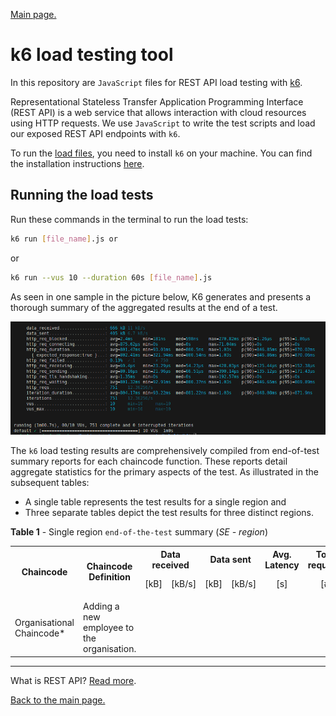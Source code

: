 [Main page.](../../../README.md)

# k6 load testing tool

In this repository are `JavaScript` files for REST API load testing with [k6](https://k6.io/). 

Representational Stateless Transfer Application Programming Interface (REST API) is a web service that allows interaction with cloud resources using HTTP requests. We use `JavaScript` to write the test scripts and load our exposed REST API endpoints with `k6`. 

To run the [load files](../k6-linux/), you need to install `k6` on your machine. You can find the installation instructions [here](https://k6.io/docs/getting-started/installation/).

## Running the load tests

Run these commands in the terminal to run the load tests:

```bash
k6 run [file_name].js or 
```
or
```bash
k6 run --vus 10 --duration 60s [file_name].js
```
As seen in one sample in the picture below, K6 generates and presents a thorough summary of the aggregated results at the end of a test.

![k6 results](../../../05-plots/images/01-ops.png)

The `k6` load testing results are comprehensively compiled from end-of-test summary reports for each chaincode function. These reports detail aggregate statistics for the primary aspects of the test. As illustrated in the subsequent tables: 
* A single table represents the test results for a single region and 
* Three separate tables depict the test results for three distinct regions.

**Table 1** - Single region `end-of-the-test` summary (_SE - region_)
<table>
  <tr>
    <th align="center" rowspan="2">Chaincode</th>
    <th align="center"rowspan="2">Chaincode Definition</th>
    <th align="center"colspan="2">Data received</th>
    <th align="center"colspan="2">Data sent</th>
    <th align="center"colspan="1">Avg. Latency</th>
    <th align="center"colspan="1">Total requests</th>
    <th align="center"colspan="1">Requests rate</th>
    <th align="center"colspan="2">Failed</th>
    <th align="center"colspan="1">p(95)</th>
  </tr>
  <tr>
    <td align="center">[kB]</td>
    <td align="center">[kB/s]</td>
    <td align="center">[kB]</td>
    <td align="center">[kB/s]</td>
    <td align="center">[s]</td>
    <td align="center">[#]</td>
    <td align="center">[TPS rate]</td>
    <td align="center">[%]</td>
    <td align="center">[#]</td>
    <td align="center">[ms]</td>
  </tr>
  <tr>
    <td colspan="12"></td>
  </tr>
  <tr>
    <td align="left">Organisational Chaincode*</td>
    <td align="left">Adding a new employee to the organisation.</td>
    <td></td>
    <td></td>
    <td></td>
    <td></td>
    <td></td>
    <td></td>
    <td></td>
    <td></td>
    <td></td>
    <td></td>
  </tr>
  <!-- Add rows here -->
</table>

___


What is REST API? [Read more](https://www.redhat.com/en/topics/api/what-is-a-rest-api).

[Back to the main page.](../../../README.md)
